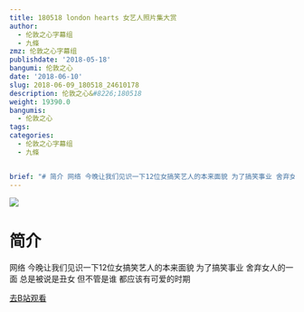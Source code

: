 ```yaml
---
title: 180518 london hearts 女艺人照片集大赏
author:
  - 伦敦之心字幕组
  - 九條
zmz: 伦敦之心字幕组
publishdate: '2018-05-18'
bangumi: 伦敦之心
date: '2018-06-10'
slug: 2018-06-09_180518_24610178
description: 伦敦之心&#8226;180518
weight: 19390.0
bangumis:
  - 伦敦之心
tags:
categories:
  - 伦敦之心字幕组
  - 九條


brief: "# 简介 网络 今晚让我们见识一下12位女搞笑艺人的本来面貌 为了搞笑事业 舍弃女人的一面 总是被说是丑女 但不管是谁 都应该有可爱的时期"
---
```

![](https://i.imgur.com/RiUMYaj.jpg)
# 简介  
网络
今晚让我们见识一下12位女搞笑艺人的本来面貌 为了搞笑事业 舍弃女人的一面 总是被说是丑女 但不管是谁 都应该有可爱的时期  

[去B站观看](https://www.bilibili.com/video/av24610178/)
 
